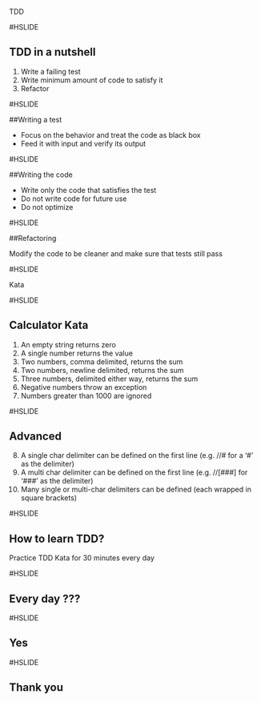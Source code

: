 TDD

#HSLIDE
## TDD in a nutshell

1. Write a failing test
2. Write minimum amount of code to satisfy it
3. Refactor

#HSLIDE

##Writing a test

* Focus on the behavior and treat the code as black box
* Feed it with input and verify its output

#HSLIDE

##Writing the code

* Write only the code that satisfies the test
* Do not write code for future use
* Do not optimize

#HSLIDE

##Refactoring

Modify the code to be cleaner and make sure that tests still pass  

#HSLIDE

Kata

#HSLIDE

## Calculator Kata

1. An empty string returns zero
2. A single number returns the value
3. Two numbers, comma delimited, returns the sum
4. Two numbers, newline delimited, returns the sum
5. Three numbers, delimited either way, returns the sum
6. Negative numbers throw an exception
7. Numbers greater than 1000 are ignored

#HSLIDE
## Advanced 
8. A single char delimiter can be defined on the first line (e.g. //# for a ‘#’ as the delimiter)
9. A multi char delimiter can be defined on the first line (e.g. //[###] for ‘###’ as the delimiter)
10. Many single or multi-char delimiters can be defined (each wrapped in square brackets)

#HSLIDE
## How to learn TDD?
Practice TDD Kata for 30 minutes every day

#HSLIDE
## Every day ???

#HSLIDE
## Yes

#HSLIDE
## Thank you